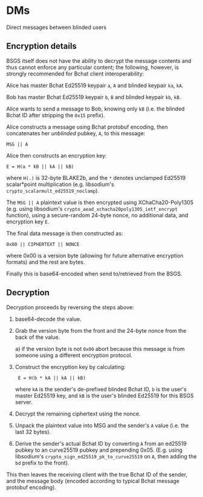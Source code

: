 # DMs

Direct messages between blinded users

## Encryption details

BSGS itself does not have the ability to decrypt the message contents and thus cannot enforce
any particular content; the following, however, is strongly recommended for Bchat client
interoperability:

Alice has master Bchat Ed25519 keypair `a`, `A` and blinded keypair `ka`, `kA`.

Bob has master Bchat Ed25519 keypair `b`, `B` and blinded keypair `kb`, `kB`.

Alice wants to send a message to Bob, knowing only `kB` (i.e. the blinded Bchat ID after
stripping the `0x15` prefix).

Alice constructs a message using Bchat protobuf encoding, then concatenates her *unblinded*
pubkey, `A`, to this message:

    MSG || A

Alice then constructs an encryption key:

    E = H(a * kB || kA || kB)

where `H(.)` is 32-byte BLAKE2b, and the `*` denotes unclamped Ed25519 scalar*point multiplication
(e.g. libsodium's `crypto_scalarmult_ed25519_noclamp`).

The `MSG || A` plaintext value is then encrypted using XChaCha20-Poly1305 (e.g. using
libsodium's `crypto_aead_xchacha20poly1305_ietf_encrypt` function), using a secure-random
24-byte nonce, no additional data, and encryption key `E`.

The final data message is then constructed as:

    0x00 || CIPHERTEXT || NONCE

where 0x00 is a version byte (allowing for future alternative encryption formats) and the rest
are bytes.

Finally this is base64-encoded when send to/retrieved from the BSGS.

## Decryption

Decryption proceeds by reversing the steps above:

1. base64-decode the value.

2. Grab the version byte from the front and the 24-byte nonce from the back of the value.

    a) if the version byte is not `0x00` abort because this message is from someone using a
    different encryption protocol.

3. Construct the encryption key by calculating:

        E = H(b * kA || kA || kB)

    where `kA` is the sender's de-prefixed blinded Bchat ID, `b` is the user's master Ed25519 key,
    and `kB` is the user's blinded Ed25519 for this BSGS server.

4. Decrypt the remaining ciphertext using the nonce.

5. Unpack the plaintext value into MSG and the sender's `A` value (i.e. the last 32 bytes).

6. Derive the sender's actual Bchat ID by converting `A` from an ed25519 pubkey to an
   curve25519 pubkey and prepending 0x05.  (E.g. using libsodium's
   `crypto_sign_ed25519_pk_to_curve25519` on `A`, then adding the `bd` prefix to the front).

This then leaves the receiving client with the true Bchat ID of the sender, and the message
body (encoded according to typical Bchat message protobuf encoding).
